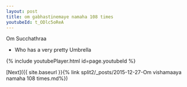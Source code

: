 ```yaml
---
layout: post
title: om gabhastinemaye namaha 108 times
youtubeId: t_ODlc5oReA
---
```

 
 
Om Succhathraa 
 
 -  Who has a very pretty Umbrella 
 
  
 
  
 
 
 
 
 
 


{% include youtubePlayer.html id=page.youtubeId %}
 
[Next]({{ site.baseurl }}{% link  split2/_posts/2015-12-27-Om vishamaaya namaha 108 times.md%})
 
